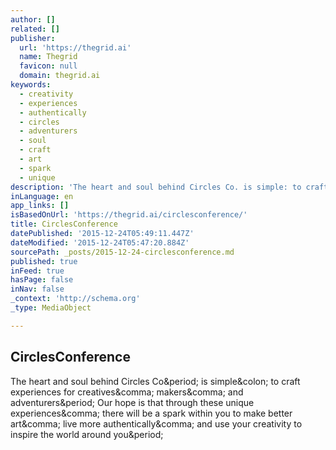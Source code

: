 ```yaml
---
author: []
related: []
publisher:
  url: 'https://thegrid.ai'
  name: Thegrid
  favicon: null
  domain: thegrid.ai
keywords:
  - creativity
  - experiences
  - authentically
  - circles
  - adventurers
  - soul
  - craft
  - art
  - spark
  - unique
description: 'The heart and soul behind Circles Co. is simple: to craft experiences for creatives, makers, and adventurers. Our hope is that through these unique experiences, there will be a spark within you to make better art, live more authentically, and use your creativity to inspire the world around you.'
inLanguage: en
app_links: []
isBasedOnUrl: 'https://thegrid.ai/circlesconference/'
title: CirclesConference
datePublished: '2015-12-24T05:49:11.447Z'
dateModified: '2015-12-24T05:47:20.884Z'
sourcePath: _posts/2015-12-24-circlesconference.md
published: true
inFeed: true
hasPage: false
inNav: false
_context: 'http://schema.org'
_type: MediaObject

---
```

<article style=""><h1>CirclesConference</h1><p>The heart and soul behind Circles Co&amp;period; is simple&amp;colon; to craft experiences for creatives&amp;comma; makers&amp;comma; and adventurers&amp;period; Our hope is that through these unique experiences&amp;comma; there will be a spark within you to make better art&amp;comma; live more authentically&amp;comma; and use your creativity to inspire the world around you&amp;period;</p></article>